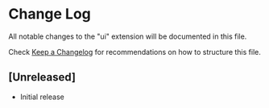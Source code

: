 # Change Log

All notable changes to the "ui" extension will be documented in this file.

Check [Keep a Changelog](http://keepachangelog.com/) for recommendations on how to structure this file.

## [Unreleased]

- Initial release
